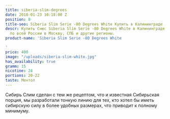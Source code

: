 ```yaml
---
title: siberia-slim-degrees
date: 2018-01-23 10:18:00 Z
position: 8
title-seo: Siberia Slim Serie -80 Degrees White Купить в Калининграде
descr: Купить Снюс Siberia Slim Serie -80 Degrees White в Калининграде. Отправляем
  по всей России в Москву, СПБ и другие регионы.
product-name: 'Siberia Slim Serie -80 Degrees White

'
price: 400
image: "/uploads/siberia-slim-white.jpg"
has_availability: true
gramm: 15
nicotine: 24
portions: 20-22
taste: Ментол
---
```


Сибирь Слим сделан с тем же рецептом, что и известная Сибирьская порция, мы разработали тонкую линию для тех, кто хотел бы иметь сибирскую силу в более удобных размерах, что приводит к полному минимуму.